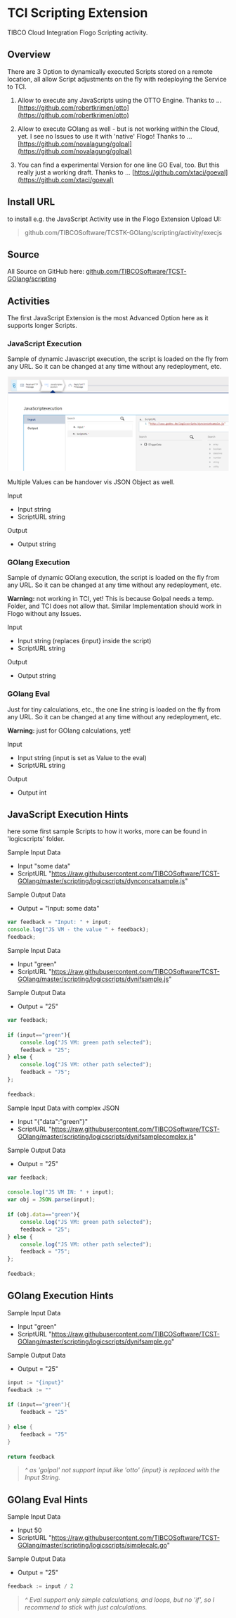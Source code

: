 # TCI Scripting Extension
TIBCO Cloud Integration Flogo Scripting activity.

## Overview
There are 3 Option to dynamically executed Scripts stored on a remote location, all allow Script adjustments on the fly with redeploying the Service to TCI.

1. Allow to execute any JavaScripts using the OTTO Engine. Thanks to ... [https://github.com/robertkrimen/otto](https://github.com/robertkrimen/otto)

2. Allow to execute GOlang as well - but is not working within the Cloud, yet. I see no Issues to use it with 'native' Flogo!
Thanks to ... [https://github.com/novalagung/golpal](https://github.com/novalagung/golpal)

3. You can find a experimental Version for one line GO Eval, too. But this really just a working draft.
Thanks to ... [https://github.com/xtaci/goeval](https://github.com/xtaci/goeval) 

## Install URL
to install e.g. the JavaScript Activity use in the Flogo Extension Upload UI:

> github.com/TIBCOSoftware/TCSTK-GOlang/scripting/activity/execjs

## Source
All Source on GitHub here: [github.com/TIBCOSoftware/TCST-GOlang/scripting](https://github.com/TIBCOSoftware/TCST-GOlang/scripting)

## Activities
The first JavaScript Extension is the most Advanced Option here as it supports longer Scripts.

### JavaScript Execution 
Sample of dynamic Javascript execution, the script is loaded on the fly from any URL.
So it can be changed at any time without any redeployment, etc.

![Exec Javascript image](Scripting-JS.png "TCI WI execute Javascript Screenshot")

Multiple Values can be handover vis JSON Object as well.

Input
- Input                 string 
- ScriptURL             string

Output
- Output                string 

### GOlang Execution 
Sample of dynamic GOlang execution, the script is loaded on the fly from any URL.
So it can be changed at any time without any redeployment, etc.

<b>Warning:</b> not working in TCI, yet! This is because Golpal needs a temp. Folder, and TCI does not allow that.
Similar Implementation should work in Flogo without any Issues.

Input
- Input                 string (replaces {input} inside the script)
- ScriptURL             string

Output
- Output                string 

### GOlang Eval 
Just for tiny calculations, etc., the one line string is loaded on the fly from any URL.
So it can be changed at any time without any redeployment, etc.

<b>Warning:</b> just for GOlang calculations, yet!

Input
- Input                 string (input is set as Value to the eval)
- ScriptURL             string

Output
- Output                int 

## JavaScript Execution Hints 
here some first sample Scripts to how it works, more can be found in 'logicscripts' folder.

Sample Input Data
- Input "some data"
- ScriptURL "https://raw.githubusercontent.com/TIBCOSoftware/TCST-GOlang/master/scripting/logicscripts/dynconcatsample.js"

Sample Output Data
- Output = "Input: some data"

```js 
var feedback = "Input: " + input;
console.log("JS VM - the value " + feedback);
feedback;
```

Sample Input Data
- Input "green"
- ScriptURL "https://raw.githubusercontent.com/TIBCOSoftware/TCST-GOlang/master/scripting/logicscripts/dynifsample.js"

Sample Output Data
- Output = "25"

```js 
var feedback;

if (input=="green"){
	console.log("JS VM: green path selected");
	feedback = "25";
} else {
	console.log("JS VM: other path selected");
	feedback = "75";
};

feedback;
```

Sample Input Data with complex JSON
- Input "{\"data\":\"green\"}"
- ScriptURL "https://raw.githubusercontent.com/TIBCOSoftware/TCST-GOlang/master/scripting/logicscripts/dynifsamplecomplex.js"

Sample Output Data
- Output = "25"

```js 
var feedback;

console.log("JS VM IN: " + input);
var obj = JSON.parse(input);

if (obj.data=="green"){
	console.log("JS VM: green path selected");
	feedback = "25";
} else {
	console.log("JS VM: other path selected");
	feedback = "75";
};

feedback;
```

## GOlang Execution Hints

Sample Input Data
- Input "green"
- ScriptURL "https://raw.githubusercontent.com/TIBCOSoftware/TCST-GOlang/master/scripting/logicscripts/dynifsample.go"

Sample Output Data
- Output = "25"

```go
input := "{input}"
feedback := ""

if (input=="green"){
	feedback = "25"
	
} else {
	feedback = "75"
}

return feedback
```
> <i>^ as 'golpal' not support Input like 'otto' {input} is replaced with the Input String.</i>

## GOlang Eval Hints

Sample Input Data
- Input 50
- ScriptURL "https://raw.githubusercontent.com/TIBCOSoftware/TCST-GOlang/master/scripting/logicscripts/simplecalc.go"

Sample Output Data
- Output = "25"

```go
feedback := input / 2
```
> <i>^ Eval support only simple calculations, and loops, but no 'if', so I recommend to stick with just calculations.</i>


